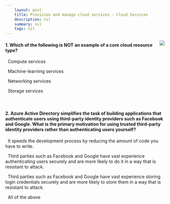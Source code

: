 ```yaml
---
    layout: post
    title: Provision and manage cloud services - Cloud Services
    description: nil
    summary: nil
    tags: nil
---
```



 <a target="_blank" href="https://docs.microsoft.com/en-us/learn/modules/cmu-provision-cloud-services/1-cloud-services/"><i class="fas fa-external-link-alt"></i> </a>
 <img align="right" src="https://docs.microsoft.com/en-us/learn/achievements/cmu-cloud-admin/cloud-admin-provision-manage.svg">
####  1. Which of the following is NOT an example of a core cloud resource type?


<i class='far fa-square'></i> &nbsp;&nbsp;Compute services

<i class='fas fa-check-square' style='color: Dodgerblue;'></i> &nbsp;&nbsp;Machine-learning services

<i class='far fa-square'></i> &nbsp;&nbsp;Networking services

<i class='far fa-square'></i> &nbsp;&nbsp;Storage services
<br />
<br />
<br />

####  2. Azure Active Directory simplifies the task of building applications that authenticate users using third-party identity providers such as Facebook and Google. What is the primary motivation for using trusted third-party identity providers rather than authenticating users yourself?


<i class='far fa-square'></i> &nbsp;&nbsp;It speeds the development process by reducing the amount of code you have to write.

<i class='far fa-square'></i> &nbsp;&nbsp;Third parties such as Facebook and Google have vast experience authenticating users securely and are more likely to do it in a way that is resistant to attack.

<i class='far fa-square'></i> &nbsp;&nbsp;Third parties such as Facebook and Google have vast experience storing login credentials securely and are more likely to store them in a way that is resistant to attack.

<i class='fas fa-check-square' style='color: Dodgerblue;'></i> &nbsp;&nbsp;All of the above
<br />
<br />
<br />
